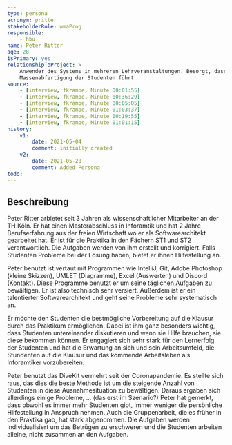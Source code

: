 ```yaml
---
type: persona
acronym: pritter
stakeholderRole: wmaProg
responsible: 
    - hbu
name: Peter Ritter
age: 28
isPrimary: yes
relationshipToProject: >
    Anwender des Systems in mehreren Lehrveranstaltungen. Besorgt, dass das System zu einer unpersönlichen
    Massenabfertigung der Studenten führt
source: 
    - [interview, fkrampe, Minute 00:01:55]
    - [interview, fkrampe, Minute 00:36:29]
    - [interview, fkrampe, Minute 00:05:05]
    - [interview, fkrampe, Minute 01:03:37]
    - [interview, fkrampe, Minute 00:19:55]
    - [interview, fkrampe, Minute 01:01:15]
history:
    v1:
        date: 2021-05-04
        comment: initially created
    v2:
        date: 2021-05-28
        comment: Added Persona
todo: 
---
```


## Beschreibung

Peter Ritter arbietet seit 3 Jahren als wissenschaftlicher Mitarbeiter an der TH Köln. Er hat einen Masterabschluss in Inforamtik und hat 2 Jahre Berufserfahrung aus der freien Wirtschaft wo er als Softwarearchitekt gearbeitet hat. Er ist für die Praktika in den Fächern ST1 und ST2
verantwortlich. Die Aufgaben werden von ihm erstellt und korrigiert. Falls Studenten Probleme bei der Lösung haben, bietet er ihnen
Hilfestellung an.

Peter benutzt ist vertaut mit Programmen wie IntelliJ, Git, Adobe Photoshop (kleine Skizzen), UMLET (Diagramme), Excel (Auswerten) und Discord (Kontakt). Diese Programme benutzt
er um seine täglichen Aufgaben zu bewältigen. Er ist also technisch sehr versiert. Außerdem ist er ein talentierter Softwarearchitekt und geht
seine Probleme sehr systematisch an.

Er möchte den Studenten die bestmögliche Vorbereitung auf die Klausur durch das Praktikum ermöglichen. Dabei ist ihm ganz besonders wichtig,
dass Studenten untereinander diskutieren und wenn sie Hilfe brauchen, sie diese bekommen können. Er engagiert sich sehr stark für den
Lernerfolg der Studenten und hat die Erwartung an sich und sein Arbeitsumfeld, die Stundenten auf die Klausur und das kommende Arbeitsleben
als Inforamtiker vorzubereiten.

Peter benutzt das DiveKit vermehrt seit der Coronapandemie. Es stellte sich raus, das dies die beste Methode ist um die steigende Anzahl von
Studenten in diese Ausnahmesituation zu bewältigen. Daraus ergaben sich allerdings einige Probleme, ... (das erst im Szenario?)
Peter hat gemerkt, dass obwohl es immer mehr Studenten gibt, immer weniger die persönliche Hilfestellung in Anspruch nehmen. Auch die Gruppenarbeit,
die es früher in den Praktika gab, hat stark abgenommen. Die Aufgaben werden individualisiert um das Betrügen zu erschweren und die Studenten
arbeiten alleine, nicht zusammen an den Aufgaben.



